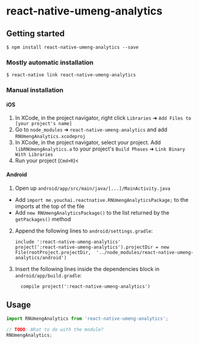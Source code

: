 
# react-native-umeng-analytics

## Getting started

`$ npm install react-native-umeng-analytics --save`

### Mostly automatic installation

`$ react-native link react-native-umeng-analytics`

### Manual installation


#### iOS

1. In XCode, in the project navigator, right click `Libraries` ➜ `Add Files to [your project's name]`
2. Go to `node_modules` ➜ `react-native-umeng-analytics` and add `RNUmengAnalytics.xcodeproj`
3. In XCode, in the project navigator, select your project. Add `libRNUmengAnalytics.a` to your project's `Build Phases` ➜ `Link Binary With Libraries`
4. Run your project (`Cmd+R`)<

#### Android

1. Open up `android/app/src/main/java/[...]/MainActivity.java`
  - Add `import me.youchai.reactnative.RNUmengAnalyticsPackage;` to the imports at the top of the file
  - Add `new RNUmengAnalyticsPackage()` to the list returned by the `getPackages()` method
2. Append the following lines to `android/settings.gradle`:
  	```
  	include ':react-native-umeng-analytics'
  	project(':react-native-umeng-analytics').projectDir = new File(rootProject.projectDir, 	'../node_modules/react-native-umeng-analytics/android')
  	```
3. Insert the following lines inside the dependencies block in `android/app/build.gradle`:
  	```
      compile project(':react-native-umeng-analytics')
  	```


## Usage
```javascript
import RNUmengAnalytics from 'react-native-umeng-analytics';

// TODO: What to do with the module?
RNUmengAnalytics;
```
  